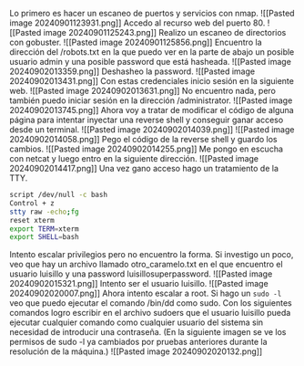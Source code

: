 Lo primero es hacer un escaneo de puertos y servicios con nmap.
![[Pasted image 20240901123931.png]]
Accedo al recurso web del puerto 80.
![[Pasted image 20240901125243.png]]
Realizo un escaneo de directorios con gobuster.
![[Pasted image 20240901125856.png]]
Encuentro la dirección del /robots.txt en la que puedo ver en la parte de abajo un posible usuario admin y una posible password que está hasheada.
![[Pasted image 20240902013359.png]]
Deshasheo la password.
![[Pasted image 20240902013431.png]]
Con estas credenciales inicio sesión en la siguiente web.
![[Pasted image 20240902013631.png]]
No encuentro nada, pero también puedo iniciar sesión en la dirección /administrator.
![[Pasted image 20240902013745.png]]
Ahora voy a tratar de modificar el código de alguna página para intentar inyectar una reverse shell y conseguir ganar acceso desde un terminal.
![[Pasted image 20240902014039.png]]
![[Pasted image 20240902014058.png]]
Pego el código de la reverse shell y guardo los cambios.
![[Pasted image 20240902014255.png]]
Me pongo en escucha con netcat y luego entro en la siguiente dirección.
![[Pasted image 20240902014417.png]]
Una vez gano acceso hago un tratamiento de la TTY.
```bash
script /dev/null -c bash
Control + z
stty raw -echo;fg
reset xterm
export TERM=xterm
export SHELL=bash
```
Intento escalar privilegios pero no encuentro la forma.
Si investigo un poco, veo que hay un archivo llamado otro_caramelo.txt en el que encuentro el usuario luisillo y una password luisillosuperpassword.
![[Pasted image 20240902015321.png]]
Intento ser el usuario luisillo.
![[Pasted image 20240902020007.png]]
Ahora intento escalar a root.
Si hago un `sudo -l` veo que puedo ejecutar el comando /bin/dd como sudo.
Con los siguientes comandos logro escribir en el archivo sudoers que el usuario luisillo pueda ejecutar cualquier comando como cualquier usuario del sistema sin necesidad de introducir una contraseña.
(En la siguiente imagen se ve los permisos de sudo -l ya cambiados por pruebas anteriores durante la resolución de la máquina.)
![[Pasted image 20240902020132.png]]
